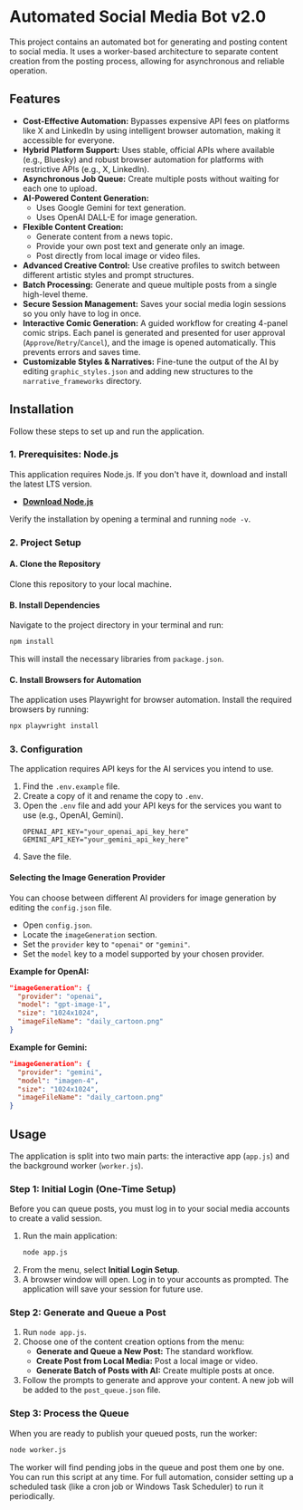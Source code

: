 # Automated Social Media Bot v2.0

This project contains an automated bot for generating and posting content to social media. It uses a worker-based architecture to separate content creation from the posting process, allowing for asynchronous and reliable operation.

## Features

- **Cost-Effective Automation:** Bypasses expensive API fees on platforms like X and LinkedIn by using intelligent browser automation, making it accessible for everyone.
- **Hybrid Platform Support:** Uses stable, official APIs where available (e.g., Bluesky) and robust browser automation for platforms with restrictive APIs (e.g., X, LinkedIn).
- **Asynchronous Job Queue:** Create multiple posts without waiting for each one to upload.
- **AI-Powered Content Generation:**
  - Uses Google Gemini for text generation.
  - Uses OpenAI DALL-E for image generation.
- **Flexible Content Creation:**
  - Generate content from a news topic.
  - Provide your own post text and generate only an image.
  - Post directly from local image or video files.
- **Advanced Creative Control:** Use creative profiles to switch between different artistic styles and prompt structures.
- **Batch Processing:** Generate and queue multiple posts from a single high-level theme.
- **Secure Session Management:** Saves your social media login sessions so you only have to log in once.
- **Interactive Comic Generation:** A guided workflow for creating 4-panel comic strips. Each panel is generated and presented for user approval (`Approve`/`Retry`/`Cancel`), and the image is opened automatically. This prevents errors and saves time.
- **Customizable Styles & Narratives:** Fine-tune the output of the AI by editing `graphic_styles.json` and adding new structures to the `narrative_frameworks` directory.

## Installation

Follow these steps to set up and run the application.

### 1. Prerequisites: Node.js

This application requires Node.js. If you don't have it, download and install the latest LTS version.

- **[Download Node.js](https://nodejs.org/en/download)**

Verify the installation by opening a terminal and running `node -v`.

### 2. Project Setup

#### A. Clone the Repository
Clone this repository to your local machine.

#### B. Install Dependencies
Navigate to the project directory in your terminal and run:
```bash
npm install
```
This will install the necessary libraries from `package.json`.

#### C. Install Browsers for Automation
The application uses Playwright for browser automation. Install the required browsers by running:
```bash
npx playwright install
```

### 3. Configuration

The application requires API keys for the AI services you intend to use.

1.  Find the `.env.example` file.
2.  Create a copy of it and rename the copy to `.env`.
3.  Open the `.env` file and add your API keys for the services you want to use (e.g., OpenAI, Gemini).
    ```
    OPENAI_API_KEY="your_openai_api_key_here"
    GEMINI_API_KEY="your_gemini_api_key_here"
    ```
4.  Save the file.

#### Selecting the Image Generation Provider

You can choose between different AI providers for image generation by editing the `config.json` file.

-   Open `config.json`.
-   Locate the `imageGeneration` section.
-   Set the `provider` key to `"openai"` or `"gemini"`.
-   Set the `model` key to a model supported by your chosen provider.

**Example for OpenAI:**
```json
"imageGeneration": {
  "provider": "openai",
  "model": "gpt-image-1",
  "size": "1024x1024",
  "imageFileName": "daily_cartoon.png"
}
```

**Example for Gemini:**
```json
"imageGeneration": {
  "provider": "gemini",
  "model": "imagen-4",
  "size": "1024x1024",
  "imageFileName": "daily_cartoon.png"
}
```


## Usage

The application is split into two main parts: the interactive app (`app.js`) and the background worker (`worker.js`).

### Step 1: Initial Login (One-Time Setup)

Before you can queue posts, you must log in to your social media accounts to create a valid session.

1.  Run the main application:
    ```bash
    node app.js
    ```
2.  From the menu, select **Initial Login Setup**.
3.  A browser window will open. Log in to your accounts as prompted. The application will save your session for future use.

### Step 2: Generate and Queue a Post

1.  Run `node app.js`.
2.  Choose one of the content creation options from the menu:
    - **Generate and Queue a New Post:** The standard workflow.
    - **Create Post from Local Media:** Post a local image or video.
    - **Generate Batch of Posts with AI:** Create multiple posts at once.
3.  Follow the prompts to generate and approve your content. A new job will be added to the `post_queue.json` file.

### Step 3: Process the Queue

When you are ready to publish your queued posts, run the worker:

```bash
node worker.js
```

The worker will find pending jobs in the queue and post them one by one. You can run this script at any time. For full automation, consider setting up a scheduled task (like a cron job or Windows Task Scheduler) to run it periodically.